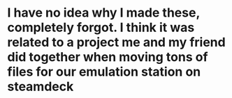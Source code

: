 # I have no idea why I made these, completely forgot. I think it was related to a project me and my friend did together when moving tons of files for our emulation station on steamdeck
